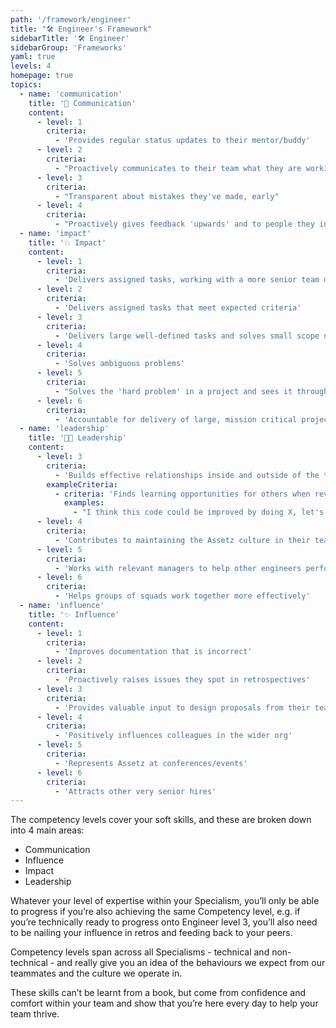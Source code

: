 ```yaml
---
path: '/framework/engineer'
title: "🛠️ Engineer's Framework"
sidebarTitle: '🛠️ Engineer'
sidebarGroup: 'Frameworks'
yaml: true
levels: 4
homepage: true
topics:
  - name: 'communication'
    title: '💬 Communication'
    content:
      - level: 1
        criteria:
          - 'Provides regular status updates to their mentor/buddy'
      - level: 2
        criteria:
          - "Proactively communicates to their team what they are working on, why, how it's going and what help they need"
      - level: 3
        criteria:
          - "Transparent about mistakes they've made, early"
      - level: 4
        criteria:
          - "Proactively gives feedback 'upwards' and to people they interact with who are not in their team"
  - name: 'impact'
    title: '💥 Impact'
    content:
      - level: 1
        criteria:
          - 'Delivers assigned tasks, working with a more senior team member'
      - level: 2
        criteria:
          - 'Delivers assigned tasks that meet expected criteria'
      - level: 3
        criteria:
          - 'Delivers large well-defined tasks and solves small scope not-well-defined problems'
      - level: 4
        criteria:
          - 'Solves ambiguous problems'
      - level: 5
        criteria:
          - "Solves the 'hard problem' in a project and sees it through to resolution"
      - level: 6
        criteria:
          - 'Accountable for delivery of large, mission critical projects'
  - name: 'leadership'
    title: '👩‍💼 Leadership'
    content:
      - level: 3
        criteria:
          - 'Builds effective relationships inside and outside of the team to promote trust and good working relationships'
        exampleCriteria:
          - criteria: 'Finds learning opportunities for others when reviewing their work and follows it up'
            examples:
              - "I think this code could be improved by doing X, let's pair on it and I'll talk through why X is good for this"
      - level: 4
        criteria:
          - 'Contributes to maintaining the Assetz culture in their team, helping new joiners'
      - level: 5
        criteria:
          - 'Works with relevant managers to help other engineers perform and grow'
      - level: 6
        criteria:
          - 'Helps groups of squads work together more effectively'
  - name: 'influence'
    title: '✨ Influence'
    content:
      - level: 1
        criteria:
          - 'Improves documentation that is incorrect'
      - level: 2
        criteria:
          - 'Proactively raises issues they spot in retrospectives'
      - level: 3
        criteria:
          - 'Provides valuable input to design proposals from their team'
      - level: 4
        criteria:
          - 'Positively influences colleagues in the wider org'
      - level: 5
        criteria:
          - 'Represents Assetz at conferences/events'
      - level: 6
        criteria:
          - 'Attracts other very senior hires'
---
```


The competency levels cover your soft skills, and these are broken down into 4 main areas:

- Communication
- Influence
- Impact
- Leadership

Whatever your level of expertise within your Specialism, you’ll only be able to progress if you’re also achieving the same Competency level, e.g. if you’re technically ready to progress onto Engineer level 3, you’ll also need to be nailing your influence in retros and feeding back to your peers.

Competency levels span across all Specialisms - technical and non-technical - and really give you an idea of the behaviours we expect from our teammates and the culture we operate in.

These skills can’t be learnt from a book, but come from confidence and comfort within your team and show that you’re here every day to help your team thrive.
